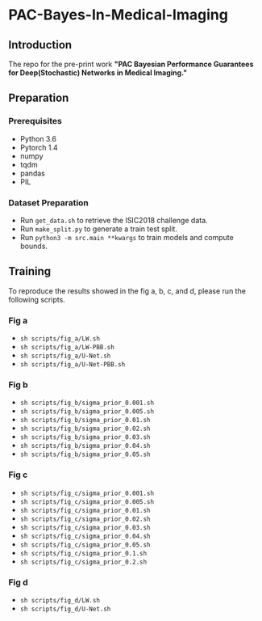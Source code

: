 # PAC-Bayes-In-Medical-Imaging


## Introduction

The repo for the pre-print work **"PAC Bayesian Performance Guarantees for Deep(Stochastic) Networks in Medical Imaging."**


## Preparation



### Prerequisites

- Python 3.6
- Pytorch 1.4
- numpy
- tqdm
- pandas
- PIL

### Dataset Preparation

- Run `get_data.sh` to retrieve the ISIC2018 challenge data.
- Run `make_split.py` to generate a train test split.
- Run `python3 -m src.main **kwargs` to train models and compute bounds.

## Training



To reproduce the results showed in the fig a, b, c, and d, please run the following scripts.

### Fig a

- `sh scripts/fig_a/LW.sh`
- `sh scripts/fig_a/LW-PBB.sh`
- `sh scripts/fig_a/U-Net.sh`
- `sh scripts/fig_a/U-Net-PBB.sh`

### Fig b

- `sh scripts/fig_b/sigma_prior_0.001.sh`
- `sh scripts/fig_b/sigma_prior_0.005.sh`
- `sh scripts/fig_b/sigma_prior_0.01.sh`
- `sh scripts/fig_b/sigma_prior_0.02.sh`
- `sh scripts/fig_b/sigma_prior_0.03.sh`
- `sh scripts/fig_b/sigma_prior_0.04.sh`
- `sh scripts/fig_b/sigma_prior_0.05.sh`

### Fig c

- `sh scripts/fig_c/sigma_prior_0.001.sh`
- `sh scripts/fig_c/sigma_prior_0.005.sh`
- `sh scripts/fig_c/sigma_prior_0.01.sh`
- `sh scripts/fig_c/sigma_prior_0.02.sh`
- `sh scripts/fig_c/sigma_prior_0.03.sh`
- `sh scripts/fig_c/sigma_prior_0.04.sh`
- `sh scripts/fig_c/sigma_prior_0.05.sh`
- `sh scripts/fig_c/sigma_prior_0.1.sh`
- `sh scripts/fig_c/sigma_prior_0.2.sh`

### Fig d

- `sh scripts/fig_d/LW.sh`
- `sh scripts/fig_d/U-Net.sh`
